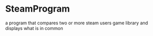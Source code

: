 SteamProgram
=============

a program that compares two or more steam users game library and displays what is in common